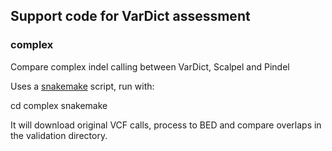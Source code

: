 ## Support code for VarDict assessment

### complex

Compare complex indel calling between VarDict, Scalpel and Pindel

Uses a [snakemake](https://bitbucket.org/snakemake/snakemake/wiki/Home) script,
run with:

   cd complex
   snakemake

It will download original VCF calls, process to BED and compare overlaps in the
validation directory.

